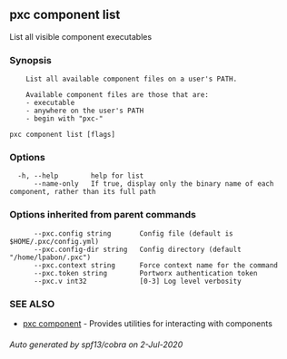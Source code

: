 ## pxc component list

List all visible component executables

### Synopsis


		List all available component files on a user's PATH.

		Available component files are those that are:
		- executable
		- anywhere on the user's PATH
		- begin with "pxc-"

```
pxc component list [flags]
```

### Options

```
  -h, --help        help for list
      --name-only   If true, display only the binary name of each component, rather than its full path
```

### Options inherited from parent commands

```
      --pxc.config string       Config file (default is $HOME/.pxc/config.yml)
      --pxc.config-dir string   Config directory (default "/home/lpabon/.pxc")
      --pxc.context string      Force context name for the command
      --pxc.token string        Portworx authentication token
      --pxc.v int32             [0-3] Log level verbosity
```

### SEE ALSO

* [pxc component](pxc_component.md)	 - Provides utilities for interacting with components

###### Auto generated by spf13/cobra on 2-Jul-2020

